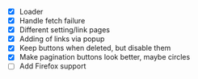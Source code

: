 * [X] Loader
* [X] Handle fetch failure
* [X] Different setting/link pages
* [X] Adding of links via popup
* [X] Keep buttons when deleted, but disable them
* [X] Make pagination buttons look better, maybe circles
* [ ] Add Firefox support
